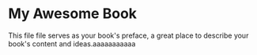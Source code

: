 # My Awesome Book

This file file serves as your book's preface, a great place to describe your book's content and ideas.aaaaaaaaaaa


